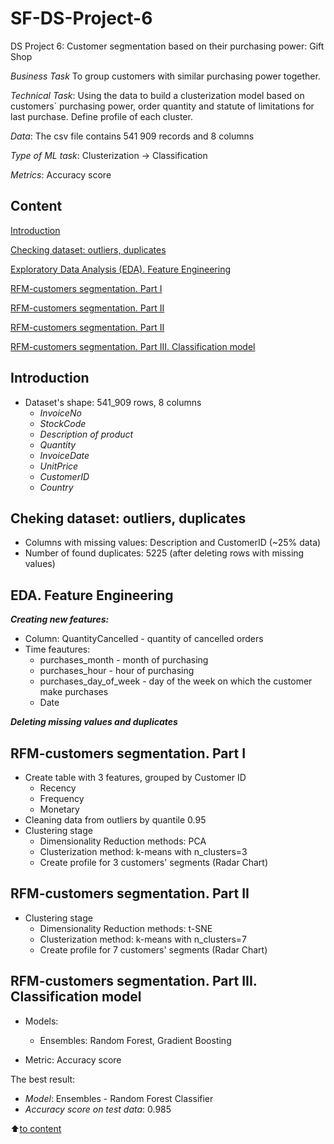 # SF-DS-Project-6
DS Project 6: Customer segmentation based on their purchasing power: Gift Shop

*Business Task*
To group customers with similar purchasing power together.

*Technical Task*: Using the data to build a clusterization model based on customers` purchasing power, order quantity and statute of limitations for last purchase. Define profile of each cluster.

*Data*: The csv file contains 541 909 records and 8 columns

*Type of ML task*: Clusterization -> Classification

*Metrics*: Accuracy score

## Content
[Introduction](https://github.com/LiliyaKazykhanova/SF-DS-Project-6/blob/main/README.md#Introduction)

[Checking dataset: outliers, duplicates](https://github.com/LiliyaKazykhanova/SF-DS-Project-6/blob/main/README.md#Checking-dataset-:-outliers-,-duplicates)

[Exploratory Data Analysis (EDA). Feature Engineering](https://github.com/LiliyaKazykhanova/SF-DS-Project-6/blob/main/README.md#Exploratory-Data-Analysis-(EDA).-Feature-Engineering)

[RFM-customers segmentation. Part I](https://github.com/LiliyaKazykhanova/SF-DS-Project-6/blob/main/README.md#RFM-customers-segmentation.-Part-I)

[RFM-customers segmentation. Part II](https://github.com/LiliyaKazykhanova/SF-DS-Project-6/blob/main/README.md#RFM-customers-segmentation.-Part-II)

[RFM-customers segmentation. Part II](https://github.com/LiliyaKazykhanova/SF-DS-Project-6/blob/main/README.md#RFM-customers-segmentation.-Part-II)

[RFM-customers segmentation. Part III. Classification model](https://github.com/LiliyaKazykhanova/SF-DS-Project-6/blob/main/README.md#RFM-customers-segmentation.-Part-III.-Classification-model)

## Introduction
- Dataset's shape: 541_909 rows, 8 columns
    * *InvoiceNo*
    * *StockCode*
    * *Description of product*
    * *Quantity*
    * *InvoiceDate*
    * *UnitPrice*
    * *CustomerID*
    * *Country*

## Cheking dataset: outliers, duplicates
- Columns with missing values: Description and CustomerID (~25% data)
- Number of found duplicates: 5225 (after deleting rows with missing values)

## EDA. Feature Engineering
***Creating new features:***
- Column: QuantityCancelled - quantity of cancelled orders
- Time feautures:
    * purchases_month - month of purchasing
    * purchases_hour - hour of purchasing
    * purchases_day_of_week - day of the week on which the customer make purchases
    * Date

***Deleting missing values and duplicates***

## RFM-customers segmentation. Part I
- Create table with 3 features, grouped by Customer ID
    * Recency
    * Frequency
    * Monetary
- Cleaning data from outliers by quantile 0.95
- Clustering stage
    * Dimensionality Reduction methods: PCA
    * Clusterization method: k-means with n_clusters=3
    * Create profile for 3 customers' segments (Radar Chart)

## RFM-customers segmentation. Part II
- Clustering stage
    * Dimensionality Reduction methods: t-SNE
    * Clusterization method: k-means with n_clusters=7
    * Create profile for 7 customers' segments (Radar Chart)

## RFM-customers segmentation. Part III. Classification model
- Models:
    * Ensembles: Random Forest, Gradient Boosting

- Metric: Accuracy score

The best result:
* *Model*: Ensembles - Random Forest Classifier
* *Accuracy score on test data*: 0.985

:arrow_up:[to content](https://github.com/LiliyaKazykhanova/SF-DS-Project-6/blob/main/README.md#Content)